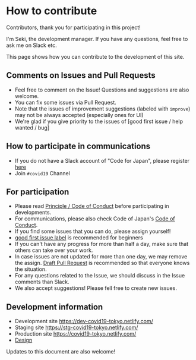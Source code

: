 # How to contribute

Contributors, thank you for participating in this project!

I'm Seki, the development manager. If you have any questions, feel free to ask me on Slack etc.

This page shows how you can contribute to the development of this site.

## Comments on Issues and Pull Requests
* Feel free to comment on the Issue! Questions and suggestions are also welcome.
* You can fix some issues via Pull Request.
* Note that the issues of improvement suggestions (labeled with `improve`)
may not be always accepted (especially ones for UI)
* We're glad if you give priority to the issues of [good first issue / help wanted / bug]

## How to participate in communications
* If you do not have a Slack account of "Code for Japan", please register [here](https://cfjslackin.herokuapp.com/)
* Join `#covid19` Channel

## For participation
* Please read [Principle / Code of Conduct](CODE_OF_CONDUCT_EN.md) before participating in developments.
* For communications, please also check Code of Japan's [Code of Conduct](https://github.com/codeforjapan/codeofconduct).
* If you find some issues that you can do, please assign yourself!
* [good first issue label](https://github.com/tokyo-metropolitan-gov/covid19/issues?q=is%3Aissue+is%3Aopen+label%3A%22good+first+issue%22) is recommended for beginners
* If you can't have any progress for more than half a day, make sure that others can take over your work.
* In case issues are not updated for more than one day, we may remove the assign. [Draft Pull Request](https://help.github.com/en/github/collaborating-with-issues-and-pull-requests/about-pull-requests#draft-pull-requests) is recommended so that everyone knows the situation.
* For any questions related to the Issue, we should discuss in the Issue comments than Slack.
* We also accept suggestions! Please fell free to create new issues.

## Development information
* Development site https://dev-covid19-tokyo.netlify.com/
* Staging site https://stg-covid19-tokyo.netlify.com/
* Production site https://covid19-tokyo.netlify.com/
* [Design](https://www.figma.com/file/V7vt80p2gauhdgTZeVNbgj/UI%E3%83%87%E3%82%B6%E3%82%A4%E3%83%B3?node-id=121%3A156)

Updates to this document are also welcome!